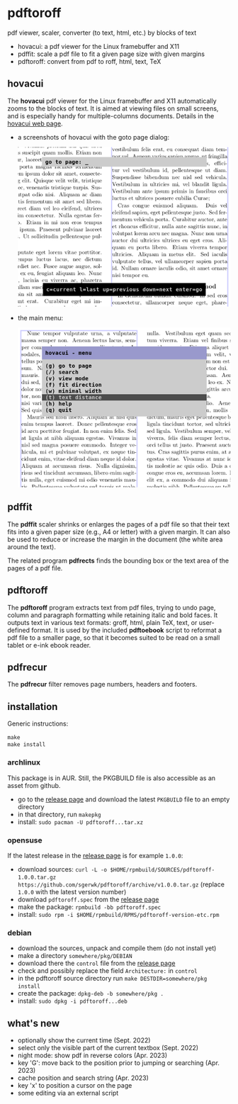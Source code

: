 # pdftoroff

pdf viewer, scaler, converter (to text, html, etc.) by blocks of text

- hovacui: a pdf viewer for the Linux framebuffer and X11
- pdffit: scale a pdf file to fit a given page size with given margins
- pdftoroff: convert from pdf to roff, html, text, TeX

## hovacui

The **hovacui** pdf viewer for the Linux framebuffer and X11 automatically
zooms to the blocks of text. It is aimed at viewing files on small screens, and
is especially handy for multiple-columns documents. Details in the
[hovacui web page](http://sgerwk.altervista.org/hovacui/hovacui.html).

- a screenshots of hovacui with the goto page dialog:

  ![hovacui: screenshot of the goto to page field](/screenshots/fb-12.png?raw=true "hovacui: the gotopage dialog")

- the main menu:

  ![hovacui: screenshot of the main manu](/screenshots/fb-23.png?raw=true "hovacui: the main menu")

## pdffit

The **pdffit** scaler shrinks or enlarges the pages of a pdf file so that
their text fits into a given paper size (e.g., A4 or letter) with a given
margin. It can also be used to reduce or increase the margin in the
document (the white area around the text).

The related program **pdfrects** finds the bounding box or the text
area of the pages of a pdf file.

## pdftoroff

The **pdftoroff** program extracts text from pdf files, trying to undo page,
column and paragraph formatting while retaining italic and bold faces. It
outputs text in various text formats: groff, html, plain TeX, text, or
user-defined format. It is used by the included **pdftoebook** script to
reformat a pdf file to a smaller page, so that it becomes suited to be read on
a small tablet or e-ink ebook reader.

## pdfrecur

The **pdfrecur** filter removes page numbers, headers and footers.

## installation

Generic instructions:

```
make
make install
```

### archlinux

This package is in AUR. Still, the PKGBUILD file is also accessible as an asset
from github.

- go to the [release page](../../releases) and download the latest ``PKGBUILD`` file to an empty directory
- in that directory, run `makepkg`
- install: `sudo pacman -U pdftoroff...tar.xz`

### opensuse

If the latest release in the [release page](../../releases) is for
example `1.0.0`:

- download sources: `curl -L -o $HOME/rpmbuild/SOURCES/pdftoroff-1.0.0.tar.gz https://github.com/sgerwk/pdftoroff/archive/v1.0.0.tar.gz` (replace `1.0.0` with the latest version number)
- download `pdftoroff.spec` from the [release page](../../releases)
- make the package: `rpmbuild -bb pdftoroff.spec`
- install: `sudo rpm -i $HOME/rpmbuild/RPMS/pdftoroff-version-etc.rpm`

### debian

- download the sources, unpack and compile them (do not install yet)
- make a directory `somewhere/pkg/DEBIAN`
- download there the `control` file from the [release page](../../releases)
- check and possibly replace the field `Architecture:` in `control`
- in the pdftoroff source directory run `make DESTDIR=somewhere/pkg install`
- create the package: `dpkg-deb -b somewhere/pkg .`
- install: `sudo dpkg -i pdftoroff...deb`

## what's new

- optionally show the current time (Sept. 2022)
- select only the visible part of the current textbox (Sept. 2022)
- night mode: show pdf in reverse colors (Apr. 2023)
- key 'G': move back to the position prior to jumping or searching (Apr. 2023)
- cache position and search string (Apr. 2023)
- key 'x' to position a cursor on the page
- some editing via an external script

